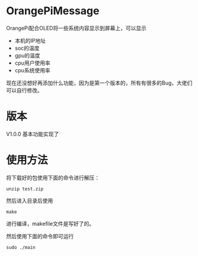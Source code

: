 # OrangePiMessage
OrangePi配合OLED将一些系统内容显示到屏幕上，可以显示
- 本机的IP地址
- soc的温度
- gpu的温度
- cpu用户使用率
- cpu系统使用率

现在还没想好再添加什么功能，因为是第一个版本的，所有有很多的Bug，大佬们可以自行修改。

# 版本

V1.0.0 基本功能实现了

# 使用方法

将下载好的包使用下面的命令进行解压：

```shell
unzip test.zip
```

然后进入目录后使用

```shell
make
```

进行编译，makefile文件是写好了的。

然后使用下面的命令即可运行

```shell
sudo ./main
```


